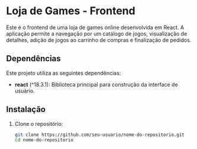 # Loja de Games - Frontend

Este é o frontend de uma loja de games online desenvolvida em React. A aplicação permite a navegação por um catálogo de jogos, visualização de detalhes, adição de jogos ao carrinho de compras e finalização de pedidos.

## Dependências

Este projeto utiliza as seguintes dependências:

- **react** (^18.3.1): Biblioteca principal para construção da interface de usuário.

## Instalação

1. Clone o repositório:

   ```bash
   git clone https://github.com/seu-usuario/nome-do-repositorio.git
   cd nome-do-repositorio
